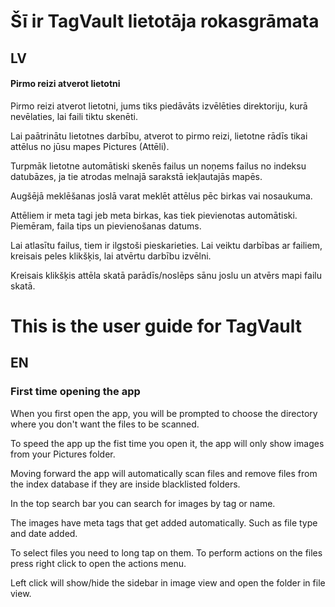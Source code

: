 # Šī ir TagVault lietotāja rokasgrāmata

## LV

#### Pirmo reizi atverot lietotni

Pirmo reizi atverot lietotni, jums tiks piedāvāts izvēlēties direktoriju, kurā nevēlaties, lai faili tiktu skenēti.

Lai paātrinātu lietotnes darbību, atverot to pirmo reizi, lietotne rādīs tikai attēlus no jūsu mapes Pictures (Attēli).

Turpmāk lietotne automātiski skenēs failus un noņems failus no indeksu datubāzes, ja tie atrodas melnajā sarakstā iekļautajās mapēs.

Augšējā meklēšanas joslā varat meklēt attēlus pēc birkas vai nosaukuma.

Attēliem ir meta tagi jeb meta birkas, kas tiek pievienotas automātiski. Piemēram, faila tips un pievienošanas datums.

Lai atlasītu failus, tiem ir ilgstoši pieskarieties. Lai veiktu darbības ar failiem, kreisais peles klikšķis, lai atvērtu darbību izvēlni.

Kreisais klikšķis attēla skatā parādīs/noslēps sānu joslu un atvērs mapi failu skatā.

# This is the user guide for TagVault

## EN

### First time opening the app

When you first open the app, you will be prompted to choose the directory where you don't want the files to be scanned.

To speed the app up the fist time you open it, the app will only show images from your Pictures folder.

Moving forward the app will automatically scan files and remove files from the index database if they are inside blacklisted folders.

In the top search bar you can search for images by tag or name.

The images have meta tags that get added automatically. Such as file type and date added.

To select files you need to long tap on them. To perform actions on the files press right click to open the actions menu.

Left click will show/hide the sidebar in image view and open the folder in file view.
